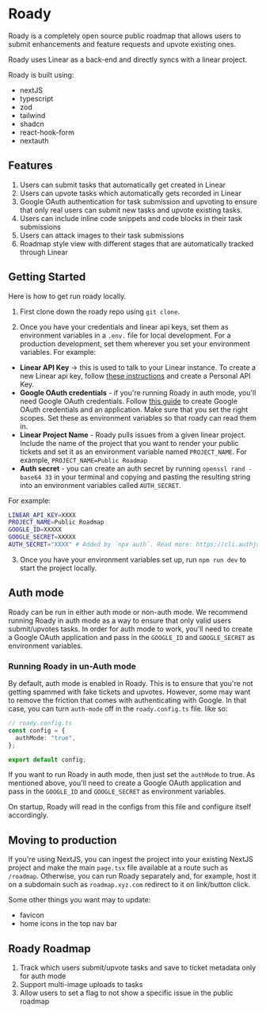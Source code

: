 # Roady

Roady is a completely open source public roadmap that allows users to submit enhancements and feature requests and upvote existing ones.

Roady uses Linear as a back-end and directly syncs with a linear project.

Roady is built using:

- nextJS
- typescript
- zod
- tailwind
- shadcn
- react-hook-form
- nextauth

## Features

1. Users can submit tasks that automatically get created in Linear
2. Users can upvote tasks which automatically gets recorded in Linear
3. Google OAuth authentication for task submission and upvoting to ensure that only real users can submit new tasks and upvote existing tasks.
4. Users can include inline code snippets and code blocks in their task submissions
5. Users can attack images to their task submissions
6. Roadmap style view with different stages that are automatically tracked through Linear

## Getting Started

Here is how to get run roady locally.

1. First clone down the roady repo using `git clone`.

2. Once you have your credentials and linear api keys, set them as environment variables in a `.env.` file for local development. For a production development, set them wherever you set your environment variables. For example:

- **Linear API Key** -> this is used to talk to your Linear instance. To create a new Linear api key, follow [these instructions](https://developers.linear.app/docs/graphql/working-with-the-graphql-api#authentication) and create a Personal API Key.
- **Google OAuth credentials** - if you're running Roady in auth mode, you'll need Google OAuth credentials. Follow [this guide](https://developers.google.com/identity/protocols/oauth2/javascript-implicit-flow) to create Google OAuth credentials and an application. Make sure that you set the right scopes. Set these as environment variables so that roady can read them in.
- **Linear Project Name** - Roady pulls issues from a given linear project. Include the name of the project that you want to render your public tickets and set it as an environment variable named `PROJECT_NAME`. For example, `PROJECT_NAME=Public Roadmap`
- **Auth secret** - you can create an auth secret by running `openssl rand -base64 33` in your terminal and copying and pasting the resulting string into an environment variables called `AUTH_SECRET`.

For example:

```bash
LINEAR_API_KEY=XXXX
PROJECT_NAME=Public Roadmap
GOOGLE_ID=XXXXX
GOOGLE_SECRET=XXXXX
AUTH_SECRET="XXXX" # Added by `npx auth`. Read more: https://cli.authjs.dev
```

3. Once you have your environment variables set up, run `npm run dev` to start the project locally.

## Auth mode

Roady can be run in either auth mode or non-auth mode. We recommend running Roady in auth mode as a way to ensure that only valid users submit/upvotes tasks. In order for auth mode to work, you'll need to create a Google OAuth application and pass in the `GOOGLE_ID` and `GOOGLE_SECRET` as environment variables.

### Running Roady in un-Auth mode

By default, auth mode is enabled in Roady. This is to ensure that you're not getting spammed with fake tickets and upvotes. However, some may want to remove the friction that comes with authenticating with Google. In that case, you can turn `auth-mode` off in the `roady.config.ts` file. like so:

```ts
// roady.config.ts
const config = {
  authMode: "true",
};

export default config;
```

If you want to run Roady in auth mode, then just set the `authMode` to true. As mentioned above, you'll need to create a Google OAuth application and pass in the `GOOGLE_ID` and `GOOGLE_SECRET` as environment variables.

On startup, Roady will read in the configs from this file and configure itself accordingly.

## Moving to production

If you're using NextJS, you can ingest the project into your existing NextJS project and make the main `page.tsx` file available at a route such as `/roadmap`. Otherwise, you can run Roady separately and, for example, host it on a subdomain such as `roadmap.xyz.com` redirect to it on link/button click.

Some other things you want may to update:

- favicon
- home icons in the top nav bar

## Roady Roadmap

1. Track which users submit/upvote tasks and save to ticket metadata only for auth mode
2. Support multi-image uploads to tasks
3. Allow users to set a flag to not show a specific issue in the public roadmap
